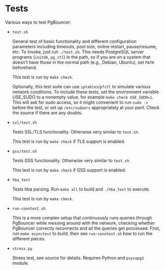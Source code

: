 Tests
=====

Various ways to test PgBouncer:

- `test.sh`

    General test of basic functionality and different configuration
    parameters including timeouts, pool size, online restart,
    pause/resume, etc.  To invoke, just run `./test.sh`.  This needs
    PostgreSQL server programs (`initdb`, `pg_ctl`) in the path, so if
    you are on a system that doesn't have those in the normal path
    (e.g., Debian, Ubuntu), set `PATH` beforehand.

    This test is run by `make check`.

    Optionally, this test suite can use `iptables`/`pfctl` to simulate
    various network conditions.  To include these tests, set the
    environment variable USE_SUDO to a nonempty value, for example
    `make check USE_SUDO=1`.  This will ask for sudo access, so it
    might convenient to run `sudo -v` before the test, or set up
    `/etc/sudoers` appropriately at your peril.  Check the source if
    there are any doubts.

- `ssl/test.sh`

    Tests SSL/TLS functionality.  Otherwise very similar to `test.sh`.

    This test is run by `make check` if TLS support is enabled.

- `gss/test.sh`

    Tests GSS functionality.  Otherwise very similar to `test.sh`.

    This test is run by `make check` if GSS support is enabled.

- `hba_test`

    Tests hba parsing.  Run `make all` to build and `./hba_test` to execute.

    This test is run by `make check`.

- `run-conntest.sh`

    This is a more complex setup that continuously runs queries
    through PgBouncer while messing around with the network, checking
    whether PgBouncer correctly reconnects and all the queries get
    processed.  First, run `make asynctest` to build, then see
    `run-conntest.sh` how to run the different pieces.

- `stress.py`

    Stress test, see source for details.  Requires Python and `psycopg2` module.
